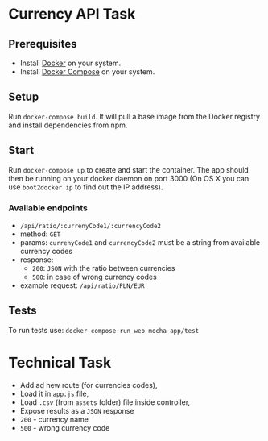 # Currency API Task

## Prerequisites
* Install [Docker](https://www.docker.com/) on your system.
* Install [Docker Compose](http://docs.docker.com/compose/) on your system.


## Setup
Run `docker-compose build`. It will pull a base image from the Docker registry and install dependencies from npm.


## Start
Run `docker-compose up` to create and start the container. The app should then be running on your docker daemon on port 3000 (On OS X you can use `boot2docker ip` to find out the IP address).

### Available endpoints
* `/api/ratio/:currenyCode1/:currencyCode2`
 * method: `GET`
 * params: `currenyCode1` and `currencyCode2` must be a string from available currency codes
 * response:
   * `200`: `JSON` with the ratio between currencies
   * `500`: in case of wrong currency codes
 * example request: `/api/ratio/PLN/EUR`

## Tests
To run tests use: `docker-compose run web mocha app/test`


# Technical Task
* Add ad new route (for currencies codes),
* Load it in `app.js` file,
* Load `.csv` (from `assets` folder) file inside controller,
* Expose results as a `JSON` response
 * `200` - currency name
 * `500` - wrong currency code
